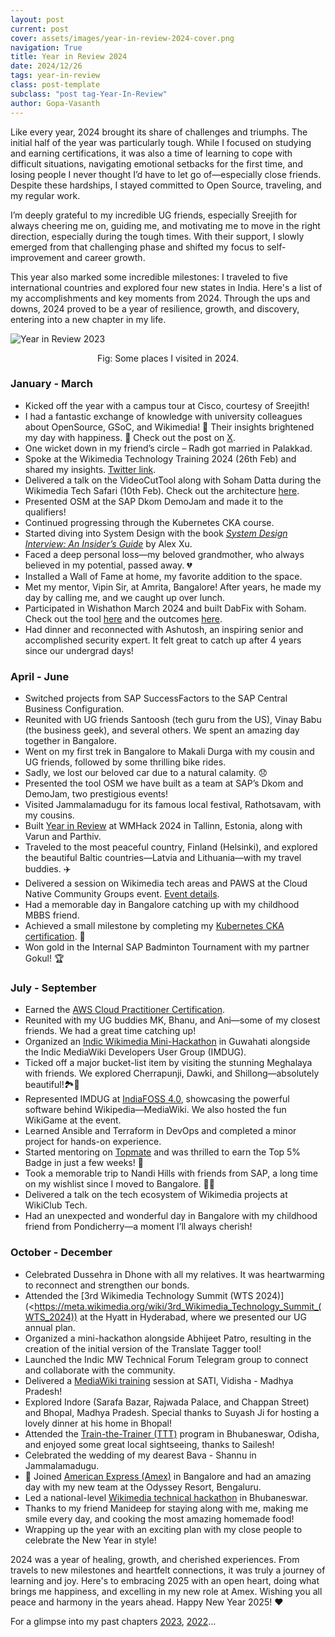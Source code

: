 ```yaml
---
layout: post
current: post
cover: assets/images/year-in-review-2024-cover.png
navigation: True
title: Year in Review 2024
date: 2024/12/26
tags: year-in-review
class: post-template
subclass: "post tag-Year-In-Review"
author: Gopa-Vasanth
---
```


Like every year, 2024 brought its share of challenges and triumphs. The initial half of the year was particularly tough. While I focused on studying and earning certifications, it was also a time of learning to cope with difficult situations, navigating emotional setbacks for the first time, and losing people I never thought I’d have to let go of—especially close friends. Despite these hardships, I stayed committed to Open Source, traveling, and my regular work.

I’m deeply grateful to my incredible UG friends, especially Sreejith for always cheering me on, guiding me, and motivating me to move in the right direction, especially during the tough times. With their support, I slowly emerged from that challenging phase and shifted my focus to self-improvement and career growth.

This year also marked some incredible milestones: I traveled to five international countries and explored four new states in India. Here's a list of my accomplishments and key moments from 2024. Through the ups and downs, 2024 proved to be a year of resilience, growth, and discovery, entering into a new chapter in my life.

![Year in Review 2023](assets/images/year-in-review-2024.png)<center>Fig: Some places I visited in 2024.</center>

### January - March

- Kicked off the year with a campus tour at Cisco, courtesy of Sreejith!
- I had a fantastic exchange of knowledge with university colleagues about OpenSource, GSoC, and Wikimedia! 🌟 Their insights brightened my day with happiness. 🎉 Check out the post on [X](https://x.com/gopavasanth1999/status/1746495193506017660?s=46).
- One wicket down in my friend’s circle – Radh got married in Palakkad.
- Spoke at the Wikimedia Technology Training 2024 (26th Feb) and shared my insights. [Twitter link](https://twitter.com/gopavasanth1999/status/1762307946380501498).
- Delivered a talk on the VideoCutTool along with Soham Datta during the Wikimedia Tech Safari (10th Feb). Check out the architecture [here](https://drive.google.com/file/d/1V-AoYUKl23LlKtIG5rZk0NLpEosE2B49/view).
- Presented OSM at the SAP Dkom DemoJam and made it to the qualifiers!
- Continued progressing through the Kubernetes CKA course.
- Started diving into System Design with the book [_System Design Interview: An Insider’s Guide_](<https://github.com/mukul96/System-Design-AlexXu/blob/master/System%20Design%20Interview%20An%20Insider%E2%80%99s%20Guide%20by%20Alex%20Xu%20(z-lib.org).pdf>) by Alex Xu.
- Faced a deep personal loss—my beloved grandmother, who always believed in my potential, passed away. 💔
- Installed a Wall of Fame at home, my favorite addition to the space.
- Met my mentor, Vipin Sir, at Amrita, Bangalore! After years, he made my day by calling me, and we caught up over lunch.
- Participated in Wishathon March 2024 and built DabFix with Soham. Check out the tool [here](https://dabfix.toolforge.org/) and the outcomes [here](https://meta.wikimedia.org/wiki/Community_Tech/Wishathon/March_2024/DabFix).
- Had dinner and reconnected with Ashutosh, an inspiring senior and accomplished security expert. It felt great to catch up after 4 years since our undergrad days!

### April - June

- Switched projects from SAP SuccessFactors to the SAP Central Business Configuration.
- Reunited with UG friends Santoosh (tech guru from the US), Vinay Babu (the business geek), and several others. We spent an amazing day together in Bangalore.
- Went on my first trek in Bangalore to Makali Durga with my cousin and UG friends, followed by some thrilling bike rides.
- Sadly, we lost our beloved car due to a natural calamity. 😞
- Presented the tool OSM we have built as a team at SAP’s Dkom and DemoJam, two prestigious events!
- Visited Jammalamadugu for its famous local festival, Rathotsavam, with my cousins.
- Built [Year in Review](https://yearinreview.toolforge.org/) at WMHack 2024 in Tallinn, Estonia, along with Varun and Parthiv.
- Traveled to the most peaceful country, Finland (Helsinki), and explored the beautiful Baltic countries—Latvia and Lithuania—with my travel buddies. ✈️
- Delivered a session on Wikimedia tech areas and PAWS at the Cloud Native Community Groups event. [Event details](https://community.cncf.io/events/details/cncf-greater-noida-presents-fundamental-of-data-science-and-get-started-with-wikiclub/).
- Had a memorable day in Bangalore catching up with my childhood MBBS friend.
- Achieved a small milestone by completing my [Kubernetes CKA certification](https://www.credly.com/earner/earned/badge/1bcce12a-02ff-484e-978d-c9fe528efc2d). 🎉
- Won gold in the Internal SAP Badminton Tournament with my partner Gokul! 🏆

### July - September

- Earned the [AWS Cloud Practitioner Certification](https://www.credly.com/earner/earned/badge/9fee662c-9c82-4ee2-903a-0ec1ba521640).
- Reunited with my UG buddies MK, Bhanu, and Ani—some of my closest friends. We had a great time catching up!
- Organized an [Indic Wikimedia Mini-Hackathon](https://meta.wikimedia.org/wiki/Indic_Wikimedia_Mini-Hackathon:_Guwahati,_2024) in Guwahati alongside the Indic MediaWiki Developers User Group (IMDUG).
- Ticked off a major bucket-list item by visiting the stunning Meghalaya with friends. We explored Cherrapunji, Dawki, and Shillong—absolutely beautiful!🏞️🌿
- Represented IMDUG at [IndiaFOSS 4.0](https://fossunited.org/indiafoss/2024), showcasing the powerful software behind Wikipedia—MediaWiki. We also hosted the fun WikiGame at the event.
- Learned Ansible and Terraform in DevOps and completed a minor project for hands-on experience.
- Started mentoring on [Topmate](https://topmate.io/gopavasanth) and was thrilled to earn the Top 5% Badge in just a few weeks! 🏅
- Took a memorable trip to Nandi Hills with friends from SAP, a long time on my wishlist since I moved to Bangalore. 🚗✨
- Delivered a talk on the tech ecosystem of Wikimedia projects at WikiClub Tech.
- Had an unexpected and wonderful day in Bangalore with my childhood friend from Pondicherry—a moment I’ll always cherish!

### October - December

- Celebrated Dussehra in Dhone with all my relatives. It was heartwarming to reconnect and strengthen our bonds.
- Attended the [3rd Wikimedia Technology Summit (WTS 2024)](<https://meta.wikimedia.org/wiki/3rd_Wikimedia_Technology_Summit_(WTS_2024)) at the Hyatt in Hyderabad, where we presented our UG annual plan.
- Organized a mini-hackathon alongside Abhijeet Patro, resulting in the creation of the initial version of the Translate Tagger tool!
- Launched the Indic MW Technical Forum Telegram group to connect and collaborate with the community.
- Delivered a [MediaWiki training](https://meta.wikimedia.org/wiki/Wiki_Club_SATI/Events/Mediawiki_Technical_Training_01) session at SATI, Vidisha - Madhya Pradesh!
- Explored Indore (Sarafa Bazar, Rajwada Palace, and Chappan Street) and Bhopal, Madhya Pradesh. Special thanks to Suyash Ji for hosting a lovely dinner at his home in Bhopal!
- Attended the [Train-the-Trainer (TTT)](https://meta.wikimedia.org/wiki/CIS-A2K/Events/Train_the_Trainer_Program/2024) program in Bhubaneswar, Odisha, and enjoyed some great local sightseeing, thanks to Sailesh!
- Celebrated the wedding of my dearest Bava - Shannu in Jammalamadugu.
- 💼 Joined [American Express (Amex)](https://www.americanexpress.com/) in Bangalore and had an amazing day with my new team at the Odyssey Resort, Bengaluru.
- Led a national-level [Wikimedia technical hackathon](https://meta.wikimedia.org/wiki/Indic_Wikimedia_Hackathon_Bhubaneswar_2024) in Bhubaneswar.
- Thanks to my friend Manideep for staying along with me, making me smile every day, and cooking the most amazing homemade food!
- Wrapping up the year with an exciting plan with my close people to celebrate the New Year in style!

2024 was a year of healing, growth, and cherished experiences. From travels to new milestones and heartfelt connections, it was truly a journey of learning and joy. Here's to embracing 2025 with an open heart, doing what brings me happiness, and excelling in my new role at Amex. Wishing you all peace and harmony in the years ahead. Happy New Year 2025! ❤️

For a glimpse into my past chapters [2023](https://gopavasanth.github.io/blog/Year-in-Review-2023), [2022](https://gopavasanth.github.io/blog/Year-in-Review-2022)…
